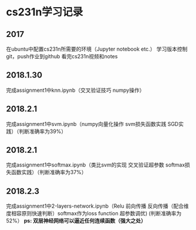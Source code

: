 # cs231n学习记录
## 2017
在ubuntu中配置cs231n所需要的环境（Jupyter notebook etc.）
学习版本控制git，push作业到github
看完cs231n视频和notes

## 2018.1.30
完成assignment1中knn.ipynb（交叉验证技巧 numpy操作）

## 2018.2.1
完成assignment1中svm.ipynb（numpy向量化操作 svm损失函数实践  SGD实践）（判断准确率为39%）

## 2018.2.1
完成assignment1中softmax.ipynb（类比svm的实现 交叉验证超参数 softmax损失函数实践）（判断准确率为37%）

## 2018.2.3
完成assignment1中2-layers-network.ipynb（Relu 前向传播 反向传播（配合维度相容原则快速判断）softmax作为loss function 超参数调优) (判断准确率为52%）
**ps: 双层神经网络可以逼近任何连续函数（强大之处）**
